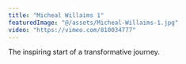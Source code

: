 ```yaml
---
title: "Micheal Willaims 1"
featuredImage: "@/assets/Micheal-Willaims-1.jpg"
video: "https://vimeo.com/810034777"
---
```

The inspiring start of a transformative journey.
